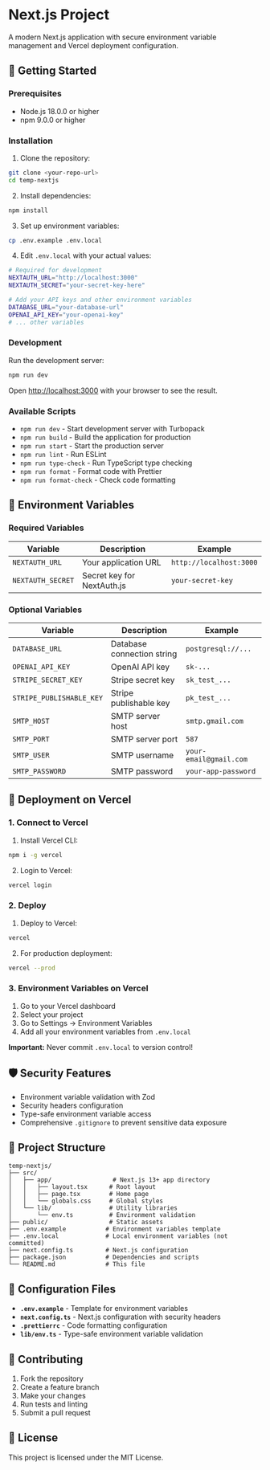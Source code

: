 # Next.js Project

A modern Next.js application with secure environment variable management and Vercel deployment configuration.

## 🚀 Getting Started

### Prerequisites

- Node.js 18.0.0 or higher
- npm 9.0.0 or higher

### Installation

1. Clone the repository:
```bash
git clone <your-repo-url>
cd temp-nextjs
```

2. Install dependencies:
```bash
npm install
```

3. Set up environment variables:
```bash
cp .env.example .env.local
```

4. Edit `.env.local` with your actual values:
```bash
# Required for development
NEXTAUTH_URL="http://localhost:3000"
NEXTAUTH_SECRET="your-secret-key-here"

# Add your API keys and other environment variables
DATABASE_URL="your-database-url"
OPENAI_API_KEY="your-openai-key"
# ... other variables
```

### Development

Run the development server:

```bash
npm run dev
```

Open [http://localhost:3000](http://localhost:3000) with your browser to see the result.

### Available Scripts

- `npm run dev` - Start development server with Turbopack
- `npm run build` - Build the application for production
- `npm run start` - Start the production server
- `npm run lint` - Run ESLint
- `npm run type-check` - Run TypeScript type checking
- `npm run format` - Format code with Prettier
- `npm run format-check` - Check code formatting

## 🔐 Environment Variables

### Required Variables

| Variable | Description | Example |
|----------|-------------|---------|
| `NEXTAUTH_URL` | Your application URL | `http://localhost:3000` |
| `NEXTAUTH_SECRET` | Secret key for NextAuth.js | `your-secret-key` |

### Optional Variables

| Variable | Description | Example |
|----------|-------------|---------|
| `DATABASE_URL` | Database connection string | `postgresql://...` |
| `OPENAI_API_KEY` | OpenAI API key | `sk-...` |
| `STRIPE_SECRET_KEY` | Stripe secret key | `sk_test_...` |
| `STRIPE_PUBLISHABLE_KEY` | Stripe publishable key | `pk_test_...` |
| `SMTP_HOST` | SMTP server host | `smtp.gmail.com` |
| `SMTP_PORT` | SMTP server port | `587` |
| `SMTP_USER` | SMTP username | `your-email@gmail.com` |
| `SMTP_PASSWORD` | SMTP password | `your-app-password` |

## 🚀 Deployment on Vercel

### 1. Connect to Vercel

1. Install Vercel CLI:
```bash
npm i -g vercel
```

2. Login to Vercel:
```bash
vercel login
```

### 2. Deploy

1. Deploy to Vercel:
```bash
vercel
```

2. For production deployment:
```bash
vercel --prod
```

### 3. Environment Variables on Vercel

1. Go to your Vercel dashboard
2. Select your project
3. Go to Settings → Environment Variables
4. Add all your environment variables from `.env.local`

**Important:** Never commit `.env.local` to version control!

## 🛡️ Security Features

- Environment variable validation with Zod
- Security headers configuration
- Type-safe environment variable access
- Comprehensive `.gitignore` to prevent sensitive data exposure

## 📁 Project Structure

```
temp-nextjs/
├── src/
│   ├── app/                 # Next.js 13+ app directory
│   │   ├── layout.tsx      # Root layout
│   │   ├── page.tsx        # Home page
│   │   └── globals.css     # Global styles
│   └── lib/                # Utility libraries
│       └── env.ts          # Environment validation
├── public/                 # Static assets
├── .env.example           # Environment variables template
├── .env.local             # Local environment variables (not committed)
├── next.config.ts         # Next.js configuration
├── package.json           # Dependencies and scripts
└── README.md              # This file
```

## 🔧 Configuration Files

- **`.env.example`** - Template for environment variables
- **`next.config.ts`** - Next.js configuration with security headers
- **`.prettierrc`** - Code formatting configuration
- **`lib/env.ts`** - Type-safe environment variable validation

## 📝 Contributing

1. Fork the repository
2. Create a feature branch
3. Make your changes
4. Run tests and linting
5. Submit a pull request

## 📄 License

This project is licensed under the MIT License.
